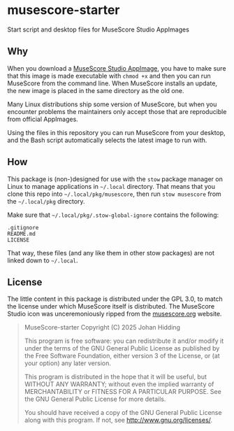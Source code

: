 # musescore-starter

Start script and desktop files for MuseScore Studio AppImages

## Why

When you download a [MuseScore Studio AppImage](https://musescore.org/nl/download), you have to make sure that this image is made executable with `chmod +x` and then you can run MuseScore from the command line. When MuseScore installs an update, the new image is placed in the same directory as the old one.

Many Linux distributions ship some version of MuseScore, but when you encounter problems the maintainers only accept those that are reproducible from official AppImages.

Using the files in this repository you can run MuseScore from your desktop, and the Bash script automatically selects the latest image to run with.

## How

This package is (non-)designed for use with the `stow` package manager on Linux to manage applications in `~/.local` directory. That means that you clone this repo into `~/.local/pkg/musescore`, then run `stow musescore` from the `~/.local/pkg` directory.

Make sure that `~/.local/pkg/.stow-global-ignore` contains the following:

```
.gitignore
README.md
LICENSE
```

That way, these files (and any like them in other stow packages) are not linked down to `~/.local`.

## License

The little content in this package is distributed under the GPL 3.0, to match the license under which MuseScore itself is distributed. The MuseScore Studio icon was unceremoniously ripped from the [musescore.org](https://musescore.org) website.

> MuseScore-starter
> Copyright (C) 2025  Johan Hidding
> 
> This program is free software: you can redistribute it and/or modify
> it under the terms of the GNU General Public License as published by
> the Free Software Foundation, either version 3 of the License, or
> (at your option) any later version.
> 
> This program is distributed in the hope that it will be useful,
> but WITHOUT ANY WARRANTY; without even the implied warranty of
> MERCHANTABILITY or FITNESS FOR A PARTICULAR PURPOSE.  See the
> GNU General Public License for more details.
> 
> You should have received a copy of the GNU General Public License
> along with this program.  If not, see <http://www.gnu.org/licenses/>.

